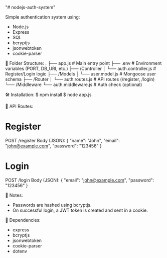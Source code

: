 "# nodejs-auth-system" 

Simple authentication system using:
- Node.js
- Express
- SQL
- bcryptjs
- jsonwebtoken
- cookie-parser

📁 Folder Structure:
.
├── app.js                  # Main entry point
├── .env                    # Environment variables (PORT, DB_URI, etc.)
├── /Controller
│   └── auth.controller.js  # Register/Login logic
├── /Models
│   └── user.model.js       # Mongoose user schema
├── /Router
│   └── auth.routes.js      # API routes (/register, /login)
└── /Middleware
    └── auth.middleware.js  # Auth check (optional)

🛠 Installation:
$ npm install
$ node app.js

🔐 API Routes:

# Register
POST /register
Body (JSON):
{
  "name": "John",
  "email": "john@example.com",
  "password": "123456"
}

# Login
POST /login
Body (JSON):
{
  "email": "john@example.com",
  "password": "123456"
}

📝 Notes:
- Passwords are hashed using bcryptjs.
- On successful login, a JWT token is created and sent in a cookie.


🔗 Dependencies:
- express
- bcryptjs
- jsonwebtoken
- cookie-parser
- dotenv
